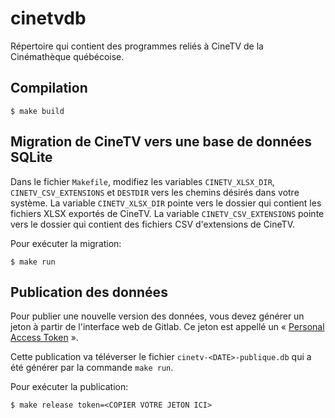 # cinetvdb

Répertoire qui contient des programmes reliés à CineTV de la Cinémathèque québécoise.

## Compilation

```
$ make build
```

## Migration de CineTV vers une base de données SQLite

Dans le fichier `Makefile`, modifiez les variables `CINETV_XLSX_DIR`, `CINETV_CSV_EXTENSIONS` et `DESTDIR` vers les chemins désirés dans votre système. La variable `CINETV_XLSX_DIR` pointe vers le dossier qui contient les fichiers XLSX exportés de CineTV. La variable `CINETV_CSV_EXTENSIONS` pointe vers le dossier qui contient des fichiers CSV d'extensions de CineTV.

Pour exécuter la migration:

```
$ make run
```

## Publication des données

Pour publier une nouvelle version des données, vous devez générer un jeton à partir de l'interface web de Gitlab. Ce jeton est appellé un « [Personal Access Token](https://docs.gitlab.com/ee/user/profile/personal_access_tokens.html) ».

Cette publication va téléverser le fichier `cinetv-<DATE>-publique.db` qui a été générer par la commande `make run`.

Pour exécuter la publication:

```
$ make release token=<COPIER VOTRE JETON ICI>
```
